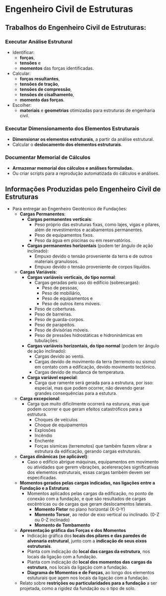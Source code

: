 # Engenheiro Civil de Estruturas

## Trabalhos do Engenheiro Civil de Estruturas:

### Executar Análise Estrutural 
- Identificar:
	- **forças**, 
	- **tensões** e 
	- **momentos** das forças identificadas.
- Calcular:
	- **forças resultantes**,
	- **tensões de tração**, 
	- **tensões de compressão**, 
	- **tensões de cisalhamento**, 
	- **momento das forças**.
- Escolher:
	- **materiais** e **geometrias** otimizadas para estruturas de engenharia civil.

### Executar Dimensionamento dos Elementos Estruturais
- **Dimensionar os elementos estruturais**, a partir da análise estrutural.
- Calcular o **deslocamento dos elementos estruturais**.

### Documentar Memorial de Cálculos
- **Armazenar memorial dos cálculos e análises formuladas.**
- Ou criar scripts para a reprodução automatizada do cálculos e análises.

## Informações Produzidas pelo Engenheiro Civil de Estruturas
- Para entregar ao Engenheiro Geotécnico de Fundações:
	- **Cargas Permanentes**:
		- **Cargas permanentes verticais**:
			- Peso próprio das estruturas fixas, como lajes, vigas e pilares, além de revestimentos e acabamentos permanentes.
			- Peso de equipamentos fixos.
			- Peso da água em piscinas ou em reservatórios.
		- **Cargas permanentes horizontais** (podem ter ângulo de ação inclinado):
			- Empuxo devido o tensão proveniente da terra e de outros materiais granulosos.
			- Empuxo devido o tensão proveniente de corpos líquidos.
	- **Cargas Variáveis**:
		- **Cargas variáveis verticais, do tipo normal**:
			- Cargas geradas pelo uso do edifício (sobrecargas):
				- Peso de pessoas,
				- Peso de mobiliário,
				- Peso de equipamentos e
				- Peso de outros itens móveis.
			- Peso de coberturas.
			- Peso de barreiras.
			- Peso de guarda-corpos.
			- Peso de parapeitos.
			- Peso de divisórias móveis.
			- Peso de pressões hidrostáticas e hidroninâmicas em tubulações.
		- **Cargas variáveis horizontais, do tipo normal** (podem ter ângulo de ação inclinado):
			- Cargas devido ao vento.
			- Cargas devido de movimento da terra (terremoto ou sismo) em contato com a edificação, devido movimento tectônico.
			- Cargas devido de mudanca de temperatura.
		- **Carga variável especial**:
			- Carga que ramente será gerada para a estrutura, por isso: especial, mas que podem ocorrer, não devendo gerar grandes consequências para a estutura.
	- **Carga excepcional**:
		- Carga que muito dificilmente ocorrerá na esturura, mas que podem ocorrer e que geram efeitos catastróficos para a estrutura.
			- Choques de veículos
			- Choque de equipamentos
			- Explosões
			- Incêndio
			- Enchente
			- Forças sísmicas (terremotos) que também fazem vibrar a estrutura da edificação, gerando cargas estruturais.
	- **Cargas dinâmicas (se aplicável)**:
		- Caso o edifício abrigue máquinas, equipamentos em movimento ou atividades que gerem vibrações, acelererações significativas dos elementos estruturais, essas cargas também devem ser especificadas.
	- **Momentos gerados pelas cargas indicadas, nas ligações entre a Fundação e a Estrutura**:
		- Momentos aplicados pelas cargas da edificação, no ponto de conexão com a fundação, e que são resultados de cargas excêntricas ou de cargas que geram deslocamentos laterais.
			- **Momento Fletor** no plano horizontal (X-0-Y)
			- **Momento Torsor**, ao redor de eixo vertical ou inclinado. (0-Z ou 0-Z inclinado)
			- **Momento de Tombamento**
	- **Apresentação gráfica das Forças e dos Momentos**
		- Indicação gráfica dos **locais dos pilares e das paredes de alvenaria estrutural**, junto com a **indicação de seus eixos estruturais**.
		- Planta com indicação do **local das cargas da estrutura**, nos locais da ligação com a fundação.
		- Planta com indicação do **local dos momentos das cargas da estrutura**, nos locais da ligação com a fundação.
		- **Diagrama de Momentos e de Forças**, ao longo dos elementos estuturais que agem nos locais da ligação com a fundação.
	- Relato sobre **restrições ou particularidades para a fundação** a ser projetada, como a rigidez da fundação ou o tipo de solo. 

